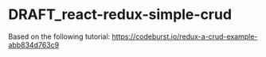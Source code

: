 # DRAFT_react-redux-simple-crud

Based on the following tutorial:
https://codeburst.io/redux-a-crud-example-abb834d763c9
